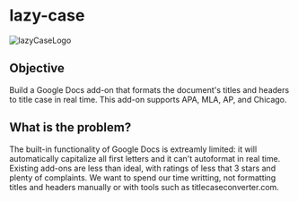 # lazy-case
![lazyCaseLogo](https://user-images.githubusercontent.com/93460828/194689837-c26578f4-2e4e-4020-b7cb-158a12eb0330.jpg)

## Objective
Build a Google Docs add-on that formats the document's titles and headers to title case in real time. This add-on supports APA, MLA, AP, and Chicago. 

## What is the problem?
The built-in functionality of Google Docs is extreamly limited: it will automatically capitalize all first letters and it can't autoformat in real time. Existing add-ons are less than ideal, with ratings of less that 3 stars and plenty of complaints. We want to spend our time writting, not formatting titles and headers manually or with tools such as titlecaseconverter.com.
